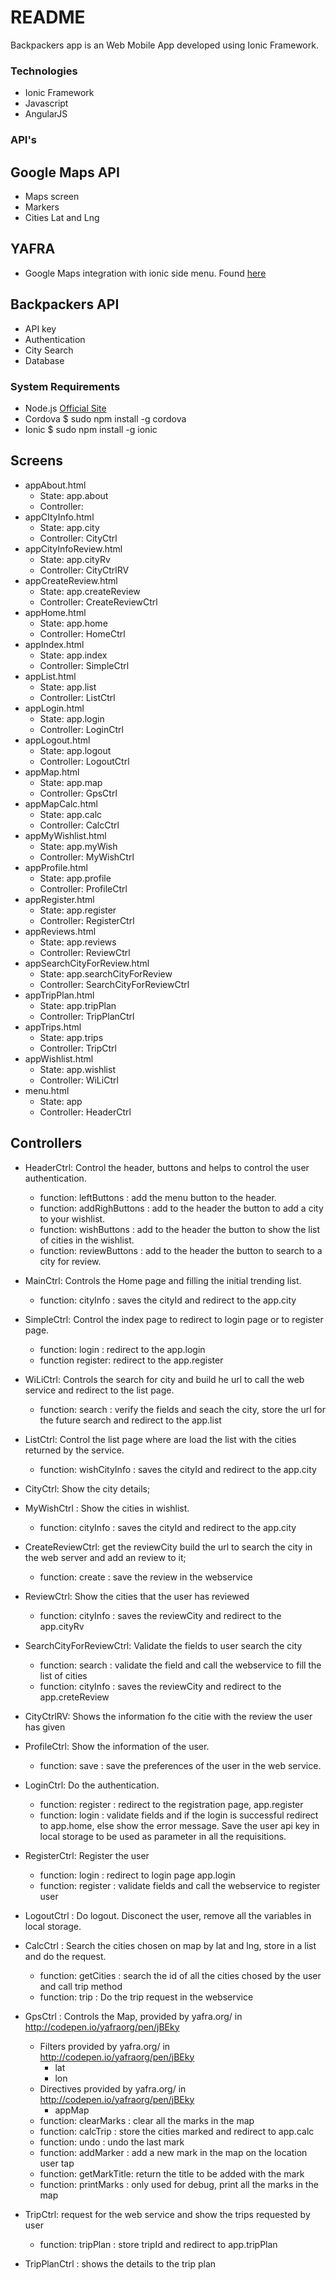 # README #

Backpackers app is an Web Mobile App developed using Ionic Framework.

### Technologies ###

* Ionic Framework
* Javascript
* AngularJS


### API's ###

##  Google Maps API ##
* Maps screen
* Markers
* Cities Lat and Lng

## YAFRA ##

 * Google Maps integration with ionic side menu. Found [here](http://codepen.io/yafraorg/pen/jBEky)
 

## Backpackers API ##
* API key
* Authentication
* City Search
* Database


### System Requirements ###
* Node.js [Official Site](http://nodejs.org/)
* Cordova  $ sudo npm install -g cordova
* Ionic $ sudo npm install -g ionic


## Screens ##
* appAbout.html 
     - State: app.about
     - Controller: 
* appCItyInfo.html
     - State: app.city
     - Controller: CityCtrl
* appCityInfoReview.html
     - State: app.cityRv
     - Controller: CityCtrlRV
* appCreateReview.html
     - State: app.createReview
     - Controller: CreateReviewCtrl
* appHome.html
     - State: app.home
     - Controller: HomeCtrl
* appIndex.html
     - State: app.index
     - Controller:  SimpleCtrl
* appList.html
    - State: app.list
    - Controller: ListCtrl
* appLogin.html
     - State: app.login
     - Controller: LoginCtrl
* appLogout.html
     - State: app.logout
     - Controller: LogoutCtrl
* appMap.html
     - State: app.map
     - Controller: GpsCtrl
* appMapCalc.html
     - State: app.calc
     - Controller: CalcCtrl
* appMyWishlist.html
     - State: app.myWish
     - Controller: MyWishCtrl
* appProfile.html
     - State: app.profile
     - Controller: ProfileCtrl
* appRegister.html
     - State: app.register
     - Controller: RegisterCtrl
* appReviews.html
     - State: app.reviews
     - Controller: ReviewCtrl
* appSearchCityForReview.html
     - State: app.searchCityForReview
     - Controller: SearchCityForReviewCtrl
* appTripPlan.html
     - State: app.tripPlan
     - Controller: TripPlanCtrl
* appTrips.html
     - State: app.trips
     - Controller: TripCtrl
* appWishlist.html
     - State: app.wishlist
     - Controller: WiLiCtrl
* menu.html
     - State: app
     - Controller: HeaderCtrl


## Controllers ##
* HeaderCtrl: Control the header, buttons and helps to control the user authentication.
     - function: leftButtons : add the menu button to the header.
     - function: addRighButtons : add to the header the button to add a city to your wishlist.
     - function: wishButtons : add to the header the button to show the list of cities in the wishlist.
     - function: reviewButtons : add to the header the button to search to a city for review.
* MainCtrl: Controls the Home page and filling the initial trending list.
     - function: cityInfo :  saves the cityId and redirect to the app.city
* SimpleCtrl: Control the index page to redirect to login page or to register page.
     - function: login : redirect to the app.login
     - function register: redirect to the app.register
* WiLiCtrl: Controls the search for city and build he url to call the web service and redirect to the list page.
     - function: search : verify the fields and seach the city, store the url for the future search and redirect to the app.list
* ListCtrl: Control the list page where are load the list with the cities returned by the service.
     - function: wishCityInfo : saves the cityId and redirect to the app.city
* CityCtrl: Show the city details;
* MyWishCtrl : Show the cities in wishlist.
     - function: cityInfo :  saves the cityId and redirect to the app.city
* CreateReviewCtrl: get the reviewCity build the url to search the city in the web server and add an review to it;
     - function: create : save the review in the webservice
* ReviewCtrl: Show the cities that the user has reviewed
     - function: cityInfo :  saves the reviewCity and redirect to the app.cityRv
* SearchCityForReviewCtrl: Validate the fields to user search the city
     - function: search : validate the field and call the webservice to fill the list of cities
     - function: cityInfo :  saves the reviewCity and redirect to the app.creteReview
* CityCtrlRV: Shows the information fo the citie with the review the user has given
* ProfileCtrl: Show the information of the user.
     - function: save : save the preferences of the user in the web service.
* LoginCtrl: Do the authentication.
     - function: register : redirect to the registration page, app.register
     - function: login : validate fields and if the login is successful redirect to app.home, else show the error message. Save the user api key in local storage to be used as parameter in all the requisitions.
* RegisterCtrl: Register the user
     - function: login : redirect to login page app.login
     - function: register : validate fields and call the webservice to register user
* LogoutCtrl : Do logout. Disconect the user, remove all the variables in local storage.
* CalcCtrl : Search the cities chosen on map by lat and lng, store in a list and do the request.
     - function: getCities : search the id of all the cities chosed by the user and call trip method
     - function: trip : Do the trip request in the webservice

* GpsCtrl : Controls the Map, provided by yafra.org/ in http://codepen.io/yafraorg/pen/jBEky
     - Filters provided by yafra.org/ in http://codepen.io/yafraorg/pen/jBEky
          - lat
          - lon
     - Directives provided by yafra.org/ in http://codepen.io/yafraorg/pen/jBEky
          - appMap
     - function: clearMarks : clear all the marks in the map
     - function: calcTrip : store the cities marked and redirect to app.calc
     - function: undo : undo the last mark
     - function: addMarker : add a new mark in the map on the location user tap
     - function: getMarkTitle: return the title to be added with the mark
     - function: printMarks : only used for debug, print all the marks in the map
* TripCtrl: request for the web service and show the trips requested by user
     - function: tripPlan : store tripId and redirect to app.tripPlan
* TripPlanCtrl : shows the details to the trip plan

